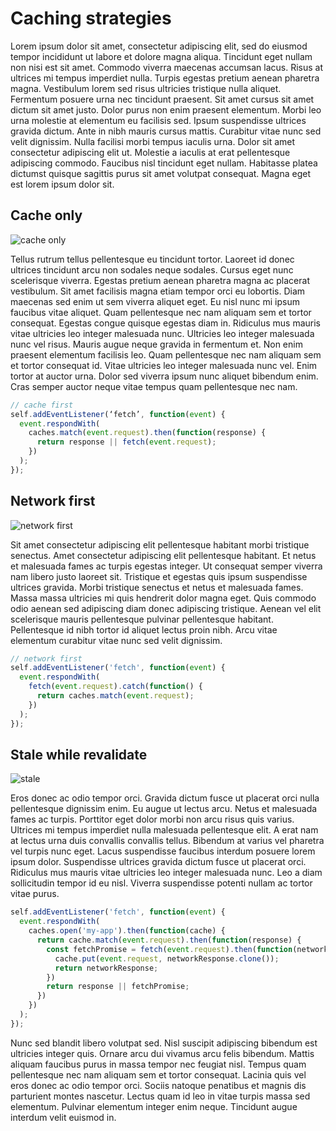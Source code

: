 # Caching strategies

Lorem ipsum dolor sit amet, consectetur adipiscing elit, sed do eiusmod tempor incididunt ut labore et dolore magna aliqua. Tincidunt eget nullam non nisi est sit amet. Commodo viverra maecenas accumsan lacus. Risus at ultrices mi tempus imperdiet nulla. Turpis egestas pretium aenean pharetra magna. Vestibulum lorem sed risus ultricies tristique nulla aliquet. Fermentum posuere urna nec tincidunt praesent. Sit amet cursus sit amet dictum sit amet justo. Dolor purus non enim praesent elementum. Morbi leo urna molestie at elementum eu facilisis sed. Ipsum suspendisse ultrices gravida dictum. Ante in nibh mauris cursus mattis. Curabitur vitae nunc sed velit dignissim. Nulla facilisi morbi tempus iaculis urna. Dolor sit amet consectetur adipiscing elit ut. Molestie a iaculis at erat pellentesque adipiscing commodo. Faucibus nisl tincidunt eget nullam. Habitasse platea dictumst quisque sagittis purus sit amet volutpat consequat. Magna eget est lorem ipsum dolor sit.

## Cache only

![cache only](./cacheonly1.png)

Tellus rutrum tellus pellentesque eu tincidunt tortor. Laoreet id donec ultrices tincidunt arcu non sodales neque sodales. Cursus eget nunc scelerisque viverra. Egestas pretium aenean pharetra magna ac placerat vestibulum. Sit amet facilisis magna etiam tempor orci eu lobortis. Diam maecenas sed enim ut sem viverra aliquet eget. Eu nisl nunc mi ipsum faucibus vitae aliquet. Quam pellentesque nec nam aliquam sem et tortor consequat. Egestas congue quisque egestas diam in. Ridiculus mus mauris vitae ultricies leo integer malesuada nunc. Ultricies leo integer malesuada nunc vel risus. Mauris augue neque gravida in fermentum et. Non enim praesent elementum facilisis leo. Quam pellentesque nec nam aliquam sem et tortor consequat id. Vitae ultricies leo integer malesuada nunc vel. Enim tortor at auctor urna. Dolor sed viverra ipsum nunc aliquet bibendum enim. Cras semper auctor neque vitae tempus quam pellentesque nec nam.

```js
// cache first
self.addEventListener(‘fetch’, function(event) {
  event.respondWith(
    caches.match(event.request).then(function(response) {
      return response || fetch(event.request);
    })
  );
});
```

## Network first

![network first](./networkfirst.png)

Sit amet consectetur adipiscing elit pellentesque habitant morbi tristique senectus. Amet consectetur adipiscing elit pellentesque habitant. Et netus et malesuada fames ac turpis egestas integer. Ut consequat semper viverra nam libero justo laoreet sit. Tristique et egestas quis ipsum suspendisse ultrices gravida. Morbi tristique senectus et netus et malesuada fames. Massa massa ultricies mi quis hendrerit dolor magna eget. Quis commodo odio aenean sed adipiscing diam donec adipiscing tristique. Aenean vel elit scelerisque mauris pellentesque pulvinar pellentesque habitant. Pellentesque id nibh tortor id aliquet lectus proin nibh. Arcu vitae elementum curabitur vitae nunc sed velit dignissim.

```js
// network first
self.addEventListener('fetch', function(event) {
  event.respondWith(
    fetch(event.request).catch(function() {
      return caches.match(event.request);
    })
  );
});
```

## Stale while revalidate

![stale](./stale.png)

Eros donec ac odio tempor orci. Gravida dictum fusce ut placerat orci nulla pellentesque dignissim enim. Eu augue ut lectus arcu. Netus et malesuada fames ac turpis. Porttitor eget dolor morbi non arcu risus quis varius. Ultrices mi tempus imperdiet nulla malesuada pellentesque elit. A erat nam at lectus urna duis convallis convallis tellus. Bibendum at varius vel pharetra vel turpis nunc eget. Lacus suspendisse faucibus interdum posuere lorem ipsum dolor. Suspendisse ultrices gravida dictum fusce ut placerat orci. Ridiculus mus mauris vitae ultricies leo integer malesuada nunc. Leo a diam sollicitudin tempor id eu nisl. Viverra suspendisse potenti nullam ac tortor vitae purus.

```js
self.addEventListener('fetch', function(event) {
  event.respondWith(
    caches.open('my-app').then(function(cache) {
      return cache.match(event.request).then(function(response) {
        const fetchPromise = fetch(event.request).then(function(networkResponse) {
          cache.put(event.request, networkResponse.clone());
          return networkResponse;
        })
        return response || fetchPromise;
      })
    })
  );
});
```

Nunc sed blandit libero volutpat sed. Nisl suscipit adipiscing bibendum est ultricies integer quis. Ornare arcu dui vivamus arcu felis bibendum. Mattis aliquam faucibus purus in massa tempor nec feugiat nisl. Tempus quam pellentesque nec nam aliquam sem et tortor consequat. Lacinia quis vel eros donec ac odio tempor orci. Sociis natoque penatibus et magnis dis parturient montes nascetur. Lectus quam id leo in vitae turpis massa sed elementum. Pulvinar elementum integer enim neque. Tincidunt augue interdum velit euismod in.